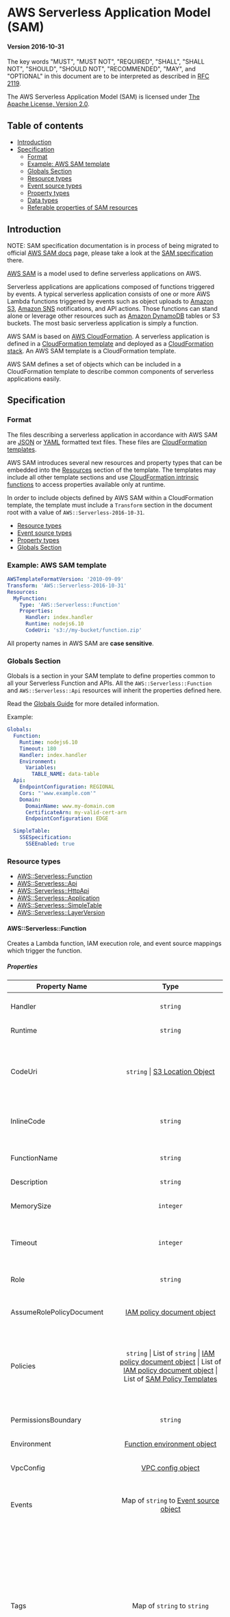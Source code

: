# AWS Serverless Application Model (SAM)

#### Version 2016-10-31

The key words "MUST", "MUST NOT", "REQUIRED", "SHALL", "SHALL NOT", "SHOULD", "SHOULD NOT", "RECOMMENDED", "MAY", and "OPTIONAL" in this document are to be interpreted as described in [RFC 2119](http://www.ietf.org/rfc/rfc2119.txt).

The AWS Serverless Application Model (SAM) is licensed under [The Apache License, Version 2.0](http://www.apache.org/licenses/LICENSE-2.0.html).

## Table of contents
* [Introduction](#introduction)
* [Specification](#specification)
    * [Format](#format)
    * [Example: AWS SAM template](#example-aws-sam-template)
    * [Globals Section](#globals-section)
    * [Resource types](#resource-types)
    * [Event source types](#event-source-types)
    * [Property types](#property-types)
    * [Data types](#data-types)
    * [Referable properties of SAM resources](#referable-properties-of-sam-resources)


## Introduction
NOTE: SAM specification documentation is in process of being migrated to official [AWS SAM docs](https://docs.aws.amazon.com/serverless-application-model/latest/developerguide/what-is-sam.html) page, please take a look at the [SAM specification](https://docs.aws.amazon.com/serverless-application-model/latest/developerguide/sam-specification.html) there.

[AWS SAM](https://docs.aws.amazon.com/serverless-application-model/latest/developerguide/sam-specification.html) is a model used to define serverless applications on AWS.

Serverless applications are applications composed of functions triggered by events. A typical serverless application consists of one or more AWS Lambda functions triggered by events such as object uploads to [Amazon S3](https://aws.amazon.com/s3), [Amazon SNS](https://aws.amazon.com/sns) notifications, and API actions. Those functions can stand alone or leverage other resources such as [Amazon DynamoDB](https://aws.amazon.com/dynamodb) tables or S3 buckets. The most basic serverless application is simply a function.

AWS SAM is based on [AWS CloudFormation](https://aws.amazon.com/cloudformation/). A serverless application is defined in a [CloudFormation template](http://docs.aws.amazon.com/AWSCloudFormation/latest/UserGuide/gettingstarted.templatebasics.html) and deployed as a [CloudFormation stack](http://docs.aws.amazon.com/AWSCloudFormation/latest/UserGuide/updating.stacks.walkthrough.html). An AWS SAM template is a CloudFormation template.

AWS SAM defines a set of objects which can be included in a CloudFormation template to describe common components of serverless applications easily.


## Specification

### Format

The files describing a serverless application in accordance with AWS SAM are [JSON](http://www.json.org/) or [YAML](http://yaml.org/spec/1.1/) formatted text files. These files are [CloudFormation templates](http://docs.aws.amazon.com/AWSCloudFormation/latest/UserGuide/template-guide.html).

AWS SAM introduces several new resources and property types that can be embedded into the [Resources](http://docs.aws.amazon.com/AWSCloudFormation/latest/UserGuide/resources-section-structure.html) section of the template. The templates may include all other template sections and use [CloudFormation intrinsic functions](http://docs.aws.amazon.com/AWSCloudFormation/latest/UserGuide/intrinsic-function-reference.html) to access properties available only at runtime.

In order to include objects defined by AWS SAM within a CloudFormation template, the template must include a `Transform` section in the document root with a value of `AWS::Serverless-2016-10-31`.

- [Resource types](#resource-types)
- [Event source types](#event-source-types)
- [Property types](#property-types)
- [Globals Section](#globals-section)


### Example: AWS SAM template

```yaml
AWSTemplateFormatVersion: '2010-09-09'
Transform: 'AWS::Serverless-2016-10-31'
Resources:
  MyFunction:
    Type: 'AWS::Serverless::Function'
    Properties:
      Handler: index.handler
      Runtime: nodejs6.10
      CodeUri: 's3://my-bucket/function.zip'
```

All property names in AWS SAM are **case sensitive**.

### Globals Section
Globals is a section in your SAM template to define properties common to all your Serverless Function and APIs. All the `AWS::Serverless::Function` and
`AWS::Serverless::Api` resources will inherit the properties defined here.

Read the [Globals Guide](../docs/globals.rst) for more detailed information.

Example:

```yaml
Globals:
  Function:
    Runtime: nodejs6.10
    Timeout: 180
    Handler: index.handler
    Environment:
      Variables:
        TABLE_NAME: data-table
  Api:
    EndpointConfiguration: REGIONAL
    Cors: "'www.example.com'"
    Domain:
      DomainName: www.my-domain.com
      CertificateArn: my-valid-cert-arn
      EndpointConfiguration: EDGE

  SimpleTable:
    SSESpecification:
      SSEEnabled: true
```


### Resource types
- [AWS::Serverless::Function](#awsserverlessfunction)
- [AWS::Serverless::Api](#awsserverlessapi)
- [AWS::Serverless::HttpApi](#awsserverlesshttpapi)
- [AWS::Serverless::Application](#awsserverlessapplication)
- [AWS::Serverless::SimpleTable](#awsserverlesssimpletable)
- [AWS::Serverless::LayerVersion](#awsserverlesslayerversion)

#### AWS::Serverless::Function

Creates a Lambda function, IAM execution role, and event source mappings which trigger the function.

##### Properties

| Property Name                |                                                                                                                                                                                            Type                                                                                                                                                                                            | Description                                                                                                                                                                                                                                                                                                                                                                                                                                                         |
|------------------------------|:------------------------------------------------------------------------------------------------------------------------------------------------------------------------------------------------------------------------------------------------------------------------------------------------------------------------------------------------------------------------------------------:|---------------------------------------------------------------------------------------------------------------------------------------------------------------------------------------------------------------------------------------------------------------------------------------------------------------------------------------------------------------------------------------------------------------------------------------------------------------------|
| Handler                      |                                                                                                                                                                                          `string`                                                                                                                                                                                          | **Required.** Function within your code that is called to begin execution.                                                                                                                                                                                                                                                                                                                                                                                          |
| Runtime                      |                                                                                                                                                                                          `string`                                                                                                                                                                                          | **Required.** The runtime environment.                                                                                                                                                                                                                                                                                                                                                                                                                              |
| CodeUri                      |                                                                                                                                                           `string` <span>&#124;</span> [S3 Location Object](#s3-location-object)                                                                                                                                                           | **Either CodeUri or InlineCode must be specified.** S3 Uri or location to the function code. The S3 object this Uri references MUST be a [Lambda deployment package](http://docs.aws.amazon.com/lambda/latest/dg/deployment-package-v2.html).                                                                                                                                                                                                                       |
| InlineCode                   |                                                                                                                                                                                          `string`                                                                                                                                                                                          | **Either CodeUri or InlineCode must be specified.** The inline code for the lambda.                                                                                                                                                                                                                                                                                                                                                                                 |
| FunctionName                 |                                                                                                                                                                                          `string`                                                                                                                                                                                          | A name for the function. If you don't specify a name, a unique name will be generated for you. [More Info](http://docs.aws.amazon.com/AWSCloudFormation/latest/UserGuide/aws-resource-lambda-function.html#cfn-lambda-function-functionname)                                                                                                                                                                                                                        |
| Description                  |                                                                                                                                                                                          `string`                                                                                                                                                                                          | Description of the function.                                                                                                                                                                                                                                                                                                                                                                                                                                        |
| MemorySize                   |                                                                                                                                                                                         `integer`                                                                                                                                                                                          | Size of the memory allocated per invocation of the function in MB. Defaults to 128.                                                                                                                                                                                                                                                                                                                                                                                 |
| Timeout                      |                                                                                                                                                                                         `integer`                                                                                                                                                                                          | Maximum time that the function can run before it is killed in seconds. Defaults to 3.                                                                                                                                                                                                                                                                                                                                                                               |
| Role                         |                                                                                                                                                                                          `string`                                                                                                                                                                                          | ARN of an IAM role to use as this function's execution role. If omitted, a default role is created for this function.                                                                                                                                                                                                                                                                                                                                               |
| AssumeRolePolicyDocument     |                                                                                                                                           [IAM policy document object](http://docs.aws.amazon.com/IAM/latest/UserGuide/reference_policies.html)                                                                                                                                            | AssumeRolePolicyDocument of the default created role for this function.                                                                                                                                                                                                                                                                                                                                                                                             |
| Policies                     | `string` <span>&#124;</span> List of `string` <span>&#124;</span> [IAM policy document object](http://docs.aws.amazon.com/IAM/latest/UserGuide/reference_policies.html) <span>&#124;</span> List of [IAM policy document object](http://docs.aws.amazon.com/IAM/latest/UserGuide/reference_policies.html) <span>&#124;</span> List of [SAM Policy Templates](../docs/policy_templates.rst) | Names of AWS managed IAM policies or IAM policy documents or SAM Policy Templates that this function needs, which should be appended to the default role for this function. If the Role property is set, this property has no meaning.                                                                                                                                                                                                                              |
| PermissionsBoundary          |                                                                                                                                                                                          `string`                                                                                                                                                                                          | ARN of a permissions boundary to use for this function's execution role.                                                                                                                                                                                                                                                                                                                                                                                            |
| Environment                  |                                                                                                                                                                     [Function environment object](#environment-object)                                                                                                                                                                     | Configuration for the runtime environment.                                                                                                                                                                                                                                                                                                                                                                                                                          |
| VpcConfig                    |                                                                                                                              [VPC config object](http://docs.aws.amazon.com/AWSCloudFormation/latest/UserGuide/aws-properties-lambda-function-vpcconfig.html)                                                                                                                              | Configuration to enable this function to access private resources within your VPC.                                                                                                                                                                                                                                                                                                                                                                                  |
| Events                       |                                                                                                                                                               Map of `string` to [Event source object](#event-source-object)                                                                                                                                                               | A map (string to [Event source object](#event-source-object)) that defines the events that trigger this function. Keys are limited to alphanumeric characters.                                                                                                                                                                                                                                                                                                      |
| Tags                         |                                                                                                                                                                                Map of `string` to `string`                                                                                                                                                                                 | A map (string to string) that specifies the tags to be added to this function. Keys and values are limited to alphanumeric characters. Keys can be 1 to 127 Unicode characters in length and cannot be prefixed with `aws:`. Values can be 1 to 255 Unicode characters in length. When the stack is created, SAM will automatically add a `lambda:createdBy:SAM` tag to this Lambda function. Tags will also be applied to default roles generated by the function. |
| Tracing                      |                                                                                                                                                                                          `string`                                                                                                                                                                                          | String that specifies the function's [X-Ray tracing mode](http://docs.aws.amazon.com/lambda/latest/dg/lambda-x-ray.html). Accepted values are `Active` and `PassThrough`                                                                                                                                                                                                                                                                                            |
| KmsKeyArn                    |                                                                                                                                                                                          `string`                                                                                                                                                                                          | The Amazon Resource Name (ARN) of an AWS Key Management Service (AWS KMS) key that Lambda uses to encrypt and decrypt your function's environment variables.                                                                                                                                                                                                                                                                                                        |
| DeadLetterQueue              |                                                                                                                                                        `map` <span>&#124;</span> [DeadLetterQueue Object](#deadletterqueue-object)                                                                                                                                                         | Configures SNS topic or SQS queue where Lambda sends events that it can't process.                                                                                                                                                                                                                                                                                                                                                                                  |
| DeploymentPreference         |                                                                                                                                                                [DeploymentPreference Object](#deploymentpreference-object)                                                                                                                                                                 | Settings to enable Safe Lambda Deployments. Read the [usage guide](../docs/safe_lambda_deployments.rst) for detailed information.                                                                                                                                                                                                                                                                                                                                   |
| Layers                       |                                                                                                                                                                                      list of `string`                                                                                                                                                                                      | List of LayerVersion ARNs that should be used by this function. The order specified here is the order that they will be imported when running the Lambda function.                                                                                                                                                                                                                                                                                                  |
| AutoPublishAlias             |                                                                                                                                                                                          `string`                                                                                                                                                                                          | Name of the Alias. Read [AutoPublishAlias Guide](../docs/safe_lambda_deployments.rst#instant-traffic-shifting-using-lambda-aliases) for how it works                                                                                                                                                                                                                                                                                                                |
| VersionDescription           |                                                                                                                                                                                          `string`                                                                                                                                                                                          | A string that specifies the Description field which will be added on the new lambda version                                                                                                                                                                                                                                                                                                                                                                         |
| ReservedConcurrentExecutions |                                                                                                                                                                                         `integer`                                                                                                                                                                                          | The maximum of concurrent executions you want to reserve for the function. For more information see [AWS Documentation on managing concurrency](https://docs.aws.amazon.com/lambda/latest/dg/concurrent-executions.html)                                                                                                                                                                                                                                            |
| ProvisionedConcurrencyConfig |                                                                                                                                                       [ProvisionedConcurrencyConfig Object](#provisioned-concurrency-config-object)                                                                                                                                                        | Configure provisioned capacity for a number of concurrent executions on Lambda Alias property.                                                                                                                                                                                                                                                                                                                                                                      |
| EventInvokeConfig            |                                                                                                                                                                  [EventInvokeConfig object](#event-invoke-config-object)                                                                                                                                                                   | Configure options for [asynchronous invocation](https://docs.aws.amazon.com/lambda/latest/dg/invocation-async.html) on the function.                                                                                                                                                                                                                                                                                                                                |
| Architectures                |                                                                                                                                                                                      List of `string`                                                                                                                                                                                      | The CPU architecture to run on (x86_64 or arm64), accepts only one value. Defaults to x86_64.                                                                                                                                                                                                                                                                                                                                                                       |

##### Return values

###### Ref

When the logical ID of this resource is provided to the [Ref](http://docs.aws.amazon.com/AWSCloudFormation/latest/UserGuide/intrinsic-function-reference-ref.html) intrinsic function, it returns the resource name of the underlying Lambda function.

###### Fn::GetAtt

When the logical ID of this resource is provided to the [Fn::GetAtt](http://docs.aws.amazon.com/AWSCloudFormation/latest/UserGuide/intrinsic-function-reference-getatt.html) intrinsic function, it returns a value for a specified attribute of this type. This section lists the available attributes.

| Attribute Name | Description                     |
|----------------|---------------------------------|
| Arn            | The ARN of the Lambda function. |

###### Referencing Lambda Version & Alias resources

When you use `AutoPublishAlias` property, SAM will generate a Lambda Version and Alias resource for you. If you want to refer to these properties in an intrinsic function such as Ref or Fn::GetAtt, you can append `.Version` or `.Alias` suffix to the function's Logical ID. SAM will convert it to the correct Logical ID of the auto-generated Version or Alias resource respectively.

Example:

Assume the following Serverless Function

```yaml
Resources:
  MyLambdaFunction:
    Type: AWS::Serverless::Function
    Properties:
      ...
      AutoPublishAlias: live
      ...
```

Version can be referenced as:
```yaml
"Ref": "MyLambdaFunction.Version"
```

Alias can be referenced as:
```yaml
"Ref": "MyLambdaFunction.Alias"
```

This can be used with other intrinsic functions such as "Fn::GetAtt" or "Fn::Sub" or "Fn::Join" as well.

###### Example: AWS::Serverless::Function

```yaml
Handler: index.js
Runtime: nodejs6.10
CodeUri: 's3://my-code-bucket/my-function.zip'
Description: Creates thumbnails of uploaded images
MemorySize: 1024
Timeout: 15
Policies:
 - AWSLambdaExecute # Managed Policy
 - Version: '2012-10-17' # Policy Document
   Statement:
     - Effect: Allow
       Action:
         - s3:GetObject
         - s3:GetObjectACL
       Resource: 'arn:aws:s3:::my-bucket/*'
Environment:
  Variables:
    TABLE_NAME: my-table
Events:
  PhotoUpload:
    Type: S3
    Properties:
      Bucket: my-photo-bucket # bucket must be created in the same template
Tags:
  AppNameTag: ThumbnailApp
  DepartmentNameTag: ThumbnailDepartment
Layers:
  - !Sub arn:${AWS::Partition}:lambda:${AWS::Region}:123456789012:layer:MyLayer:1
```

#### AWS::Serverless::Api

Creates a collection of Amazon API Gateway resources and methods that can be invoked through HTTPS endpoints.

An `AWS::Serverless::Api` resource need not be explicitly added to a AWS Serverless Application Model template. A resource of this type is implicitly created from the union of [Api](#api) events defined on `AWS::Serverless::Function` resources defined in the template that do not refer to an `AWS::Serverless::Api` resource. An `AWS::Serverless::Api` resource should be used to define and document the API using [OpenAPI](https://github.com/OAI/OpenAPI-Specification), which provides more ability to configure the underlying Amazon API Gateway resources.

##### Properties

| Property Name          |                                                                                  Type                                                                                  | Description                                                                                                                                                                                                                                                                                                                                                                                                                                                                                                                                                                                            |
|------------------------|:----------------------------------------------------------------------------------------------------------------------------------------------------------------------:|--------------------------------------------------------------------------------------------------------------------------------------------------------------------------------------------------------------------------------------------------------------------------------------------------------------------------------------------------------------------------------------------------------------------------------------------------------------------------------------------------------------------------------------------------------------------------------------------------------|
| Name                   |                                                                                `string`                                                                                | A name for the API Gateway RestApi resource.                                                                                                                                                                                                                                                                                                                                                                                                                                                                                                                                                           |
| StageName              |                                                                                `string`                                                                                | **Required** The name of the stage, which API Gateway uses as the first path segment in the invoke Uniform Resource Identifier (URI).                                                                                                                                                                                                                                                                                                                                                                                                                                                                  |
| DefinitionUri          |                                                 `string` <span>&#124;</span> [S3 Location Object](#s3-location-object)                                                 | S3 URI or location to the OpenAPI document describing the API. If neither `DefinitionUri` nor `DefinitionBody` are specified, SAM will generate a `DefinitionBody` for you based on your template configuration. **Note** Intrinsic functions are not supported in external OpenAPI files, instead use DefinitionBody to define OpenAPI definition.                                                                                                                                                                                                                                                    |
| DefinitionBody         |                                                                         `JSON or YAML Object`                                                                          | OpenAPI specification that describes your API. If neither `DefinitionUri` nor `DefinitionBody` are specified, SAM will generate a `DefinitionBody` for you based on your template configuration.                                                                                                                                                                                                                                                                                                                                                                                                       |
| CacheClusterEnabled    |                                                                               `boolean`                                                                                | Indicates whether cache clustering is enabled for the stage.                                                                                                                                                                                                                                                                                                                                                                                                                                                                                                                                           |
| CacheClusterSize       |                                                                                `string`                                                                                | The stage's cache cluster size.                                                                                                                                                                                                                                                                                                                                                                                                                                                                                                                                                                        |
| Variables              |                                                                      Map of `string` to `string`                                                                       | A map (string to string map) that defines the stage variables, where the variable name is the key and the variable value is the value. Variable names are limited to alphanumeric characters. Values must match the following regular expression: `[A-Za-z0-9._~:/?#&amp;=,-]+`.                                                                                                                                                                                                                                                                                                                       |
| MethodSettings         |  List of [CloudFormation MethodSettings property](https://docs.aws.amazon.com/AWSCloudFormation/latest/UserGuide/aws-properties-apitgateway-stage-methodsetting.html)  | Configures all settings for API stage including Logging, Metrics, CacheTTL, Throttling. This value is passed through to CloudFormation. So any values supported by CloudFormation ``MethodSettings`` property can be used here.                                                                                                                                                                                                                                                                                                                                                                        |
| Tags                   |                                                                      Map of `string` to `string`                                                                       | A map (string to string) that specifies the tags to be added to this API Stage. Keys and values are limited to alphanumeric characters.                                                                                                                                                                                                                                                                                                                                                                                                                                                                |
| EndpointConfiguration  |                                           `string` or [API EndpointConfiguration Object](#api-endpointconfiguration-object)                                            | Specify the type of endpoint for API endpoint. Specify the type as `REGIONAL` or `EDGE`. To use a `PRIVATE` endpoint, specify a dictionary with additional [API EndpointConfiguration Object](#api-endpointconfiguration-object). (See examples in [template.yaml](../examples/2016-10-31/api_endpointconfiguration/template.yaml))                                                                                                                                                                                                                                                                    |
| BinaryMediaTypes       |                                                                            List of `string`                                                                            | List of MIME types that your API could return. Use this to enable binary support for APIs. Use `~1` instead of `/` in the mime types (See examples in [template.yaml](../examples/2016-10-31/implicit_api_settings/template.yaml)).                                                                                                                                                                                                                                                                                                                                                                    |
| MinimumCompressionSize |                                                                                 `int`                                                                                  | Allow compression of response bodies based on client's Accept-Encoding header. Compression is triggered when response body size is greater than or equal to your configured threshold. The maximum body size threshold is 10 MB (10,485,760 Bytes). The following compression types are supported: gzip, deflate, and identity.                                                                                                                                                                                                                                                                        |
| Cors                   |                                                         `string` or [Cors Configuration](#cors-configuration)                                                          | Enable CORS for all your APIs. Specify the domain to allow as a string or specify a dictionary with additional [Cors Configuration](#cors-configuration). NOTE: Cors requires SAM to modify your OpenAPI definition. Hence it works only inline OpenAPI defined with `DefinitionBody`.                                                                                                                                                                                                                                                                                                                 |
| Auth                   |                                                                  [API Auth Object](#api-auth-object)                                                                   | Auth configuration for this API. Define Lambda and Cognito `Authorizers` and specify a `DefaultAuthorizer` for this API. Can specify default ApiKey restriction using `ApiKeyRequired`. Also define `ResourcePolicy` and specify `CustomStatements` which is a list of policy statements that will be added to the resource policies on the API. To whitelist specific AWS accounts, add `AwsAccountWhitelist: [<list of account ids>]` under ResourcePolicy. Similarly, `AwsAccountBlacklist`, `IpRangeWhitelist`, `IpRangeBlacklist`, `SourceVpcWhitelist`, `SourceVpcBlacklist` are also supported. |
| GatewayResponses       | Map of [Gateway Response Type](https://docs.aws.amazon.com/apigateway/api-reference/resource/gateway-response/) to [Gateway Response Object](#gateway-response-object) | Configures Gateway Reponses for an API. Gateway Responses are responses returned by API Gateway, either directly or through the use of Lambda Authorizers. Keys for this object are passed through to Api Gateway, so any value supported by `GatewayResponse.responseType` is supported here.                                                                                                                                                                                                                                                                                                         |
| AccessLogSetting       |    [CloudFormation AccessLogSetting property](https://docs.aws.amazon.com/AWSCloudFormation/latest/UserGuide/aws-properties-apigateway-stage-accesslogsetting.html)    | Configures Access Log Setting for a stage. This value is passed through to CloudFormation, so any value supported by `AccessLogSetting` is supported here.                                                                                                                                                                                                                                                                                                                                                                                                                                             |
| CanarySetting          |       [CloudFormation CanarySetting property](https://docs.aws.amazon.com/AWSCloudFormation/latest/UserGuide/aws-properties-apigateway-stage-canarysetting.html)       | Configure a Canary Setting to a Stage of a regular deployment. This value is passed through to Cloudformation, so any value supported by `CanarySetting` is supported here.                                                                                                                                                                                                                                                                                                                                                                                                                            |
| TracingEnabled         |                                                                               `boolean`                                                                                | Indicates whether active tracing with X-Ray is enabled for the stage.                                                                                                                                                                                                                                                                                                                                                                                                                                                                                                                                  |
| Models                 |                                                                     `List of JSON or YAML objects`                                                                     | JSON schemas that describes the models to be used by API methods.                                                                                                                                                                                                                                                                                                                                                                                                                                                                                                                                      |
| Domain                 |                                                      [Domain Configuration Object](#domain-configuration-object)                                                       | Configuration settings for custom domains on API. Must contain `DomainName` and `CertificateArn`                                                                                                                                                                                                                                                                                                                                                                                                                                                                                                       |
| OpenApiVersion         |                                                                                `string`                                                                                | Version of OpenApi to use. This can either be `'2.0'` for the swagger spec or one of the OpenApi 3.0 versions, like `'3.0.1'`. Setting this property to any valid value will also remove the stage `Stage` that SAM creates.                                                                                                                                                                                                                                                                                                                                                                           |
| Description            |                                                                                `string`                                                                                | A description of the REST API resource.                                                                                                                                                                                                                                                                                                                                                                                                                                                                                                                                                                |

##### Return values

###### Ref

When the logical ID of this resource is provided to the [Ref intrinsic function](http://docs.aws.amazon.com/AWSCloudFormation/latest/UserGuide/intrinsic-function-reference-ref.html), it returns the resource name of the underlying API Gateway RestApi.

##### Example: AWS::Serverless::Api

```yaml
StageName: prod
DefinitionUri: openapi.yml
```

###### Referencing generated resources - Stage & Deployment

SAM will generate an API Gateway Stage and API Gateway Deployment for every `AWS::Serverless::Api` resource. If you want to refer to these properties with the intrinsic function !Ref, you can append `.Stage` and `.Deployment` suffix to the API's Logical ID. SAM will convert it to the correct Logical ID of the auto-generated Stage or Deployment resource respectively.

#### AWS::Serverless::HttpApi

Creates a collection of Amazon API Gateway resources and methods that can be invoked through HTTPS endpoints.

An `AWS::Serverless::HttpApi` resource need not be explicitly added to a AWS Serverless Application Model template. A resource of this type is implicitly created from the union of [HttpApi](#httpapi) events defined on `AWS::Serverless::Function` resources defined in the template that do not refer to an `AWS::Serverless::HttpApi` resource. An `AWS::Serverless::HttpApi` resource should be used to define and document the API using OpenApi 3.0, which provides more ability to configure the underlying Amazon API Gateway resources.

For complete documentation about this new feature and examples, see the [HTTP API SAM Documentation](https://docs.aws.amazon.com/serverless-application-model/latest/developerguide/sam-resource-httpapi.html)

##### Properties

| Property Name        |                                                                     Type                                                                     | Description                                                                                                                                                                                                                                                                                                                                                                                                                                          |
|----------------------|:--------------------------------------------------------------------------------------------------------------------------------------------:|------------------------------------------------------------------------------------------------------------------------------------------------------------------------------------------------------------------------------------------------------------------------------------------------------------------------------------------------------------------------------------------------------------------------------------------------------|
| StageName            |                                                                   `string`                                                                   | The name of the API stage. If a name is not given, SAM will use the `$default` stage from Api Gateway.                                                                                                                                                                                                                                                                                                                                               |
| DefinitionUri        |                                    `string` <span>&#124;</span> [S3 Location Object](#s3-location-object)                                    | S3 URI or location to the Swagger document describing the API. If neither `DefinitionUri` nor `DefinitionBody` are specified, SAM will generate a `DefinitionBody` for you based on your template configuration. **Note** Intrinsic functions are not supported in external OpenApi files, instead use DefinitionBody to define OpenApi definition.                                                                                                  |
| DefinitionBody       |                                                            `JSON or YAML Object`                                                             | OpenApi specification that describes your API. If neither `DefinitionUri` nor `DefinitionBody` are specified, SAM will generate a `DefinitionBody` for you based on your template configuration.                                                                                                                                                                                                                                                     |
| Auth                 | [HTTP API Auth Object](https://docs.aws.amazon.com/serverless-application-model/latest/developerguide/sam-property-httpapi-httpapiauth.html) | Configure authorization to control access to your API Gateway API.                                                                                                                                                                                                                                                                                                                                                                                   |
| Tags                 |                                                         Map of `string` to `string`                                                          | A map (string to string) that specifies the [tags](https://docs.aws.amazon.com/AWSCloudFormation/latest/UserGuide/aws-properties-resource-tags.html) to be added to this HTTP API. When the stack is created, SAM will automatically add the following tag: `httpapi:createdBy: SAM`.                                                                                                                                                                |
| AccessLogSettings    | [AccessLogSettings](https://docs.aws.amazon.com/AWSCloudFormation/latest/UserGuide/aws-properties-apigatewayv2-stage-accesslogsettings.html) | Settings for logging access in a stage.                                                                                                                                                                                                                                                                                                                                                                                                              |
| CorsConfiguration    |                                     `boolean` or [CorsConfiguration Object](#cors-configuration-object)                                      | Enable CORS for all your Http APIs. Specify `true` for adding Cors with domain '*' to your Http APIs or specify a dictionary with additional [CorsConfiguration-Object](#cors-configuration-object). SAM adds `x-amazon-apigateway-cors` header in open api definition for your Http API when this property is defined. NOTE: Cors requires SAM to modify your OpenAPI definition. Hence it works only inline OpenAPI defined with `DefinitionBody`. |
| DefaultRouteSettings |     [RouteSettings](https://docs.aws.amazon.com/AWSCloudFormation/latest/UserGuide/aws-properties-apigatewayv2-stage-routesettings.html)     | The default route settings for this HTTP API.                                                                                                                                                                                                                                                                                                                                                                                                        |
| RouteSettings        |     [RouteSettings](https://docs.aws.amazon.com/AWSCloudFormation/latest/UserGuide/aws-properties-apigatewayv2-stage-routesettings.html)     | Per-route route settings for this HTTP API.                                                                                                                                                                                                                                                                                                                                                                                                          |
| Domain               |                                         [Domain Configuration Object](#domain-configuration-object)                                          | Configuration settings for custom domains on API. Must contain `DomainName` and `CertificateArn`                                                                                                                                                                                                                                                                                                                                                     |
| StageVariables       |                                                         Map of `string` to `string`                                                          | A map that defines the stage variables for a Stage. Variable names can have alphanumeric and underscore characters, and the values must match [A-Za-z0-9-._~:/?#&=,]+.                                                                                                                                                                                                                                                                               |
| FailOnWarnings       |                                                                  `boolean`                                                                   | Specifies whether to rollback the API creation (true) or not (false) when a warning is encountered. The default value is false.                                                                                                                                                                                                                                                                                                                      |
| Description          |                                                                   `string`                                                                   | A description of the HTTP API resource.                                                                                                                                                                                                                                                                                                                                                                                                              |

##### Return values

###### Ref

When the logical ID of this resource is provided to the [Ref intrinsic function](http://docs.aws.amazon.com/AWSCloudFormation/latest/UserGuide/intrinsic-function-reference-ref.html), it returns the resource name of the underlying API Gateway Api.

#### AWS::Serverless::Application

Embeds a serverless application from the [AWS Serverless Application Repository](https://serverlessrepo.aws.amazon.com/) or from an Amazon S3 bucket as a nested application. Nested applications are deployed as nested stacks, which can contain multiple other resources, including other `AWS::Serverless::Application` resources.

##### Properties

| Property Name    |                                  Type                                   | Description                                                                                                                                                                                                                                                                                                                                                                                                                                                                                                                                               |
|------------------|:-----------------------------------------------------------------------:|-----------------------------------------------------------------------------------------------------------------------------------------------------------------------------------------------------------------------------------------------------------------------------------------------------------------------------------------------------------------------------------------------------------------------------------------------------------------------------------------------------------------------------------------------------------|
| Location         | `string` or [Application Location Object](#application-location-object) | **Required** Template URL or location of nested application. If a template URL is given, it must follow the format specified in the [CloudFormation TemplateUrl documentation](https://docs.aws.amazon.com/AWSCloudFormation/latest/UserGuide/aws-properties-stack.html#cfn-cloudformation-stack-templateurl) and contain a valid CloudFormation or SAM template.                                                                                                                                                                                         |
| Parameters       |                       Map of `string` to `string`                       | Application parameter values.                                                                                                                                                                                                                                                                                                                                                                                                                                                                                                                             |
| NotificationARNs |                            List of `string`                             | A list of existing Amazon SNS topics where notifications about stack events are sent.                                                                                                                                                                                                                                                                                                                                                                                                                                                                     |
| Tags             |                       Map of `string` to `string`                       | A map (string to string) that specifies the [tags](https://docs.aws.amazon.com/AWSCloudFormation/latest/UserGuide/aws-properties-resource-tags.html) to be added to this application. When the stack is created, SAM will automatically add the following tags: lambda:createdBy:SAM, serverlessrepo:applicationId:\<applicationId>, serverlessrepo:semanticVersion:\<semanticVersion>.                                                                                                                                                                   |
| TimeoutInMinutes |                                `integer`                                | The length of time, in minutes, that AWS CloudFormation waits for the nested stack to reach the CREATE_COMPLETE state. The default is no timeout. When AWS CloudFormation detects that the nested stack has reached the CREATE_COMPLETE state, it marks the nested stack resource as CREATE_COMPLETE in the parent stack and resumes creating the parent stack. If the timeout period expires before the nested stack reaches CREATE_COMPLETE, AWS CloudFormation marks the nested stack as failed and rolls back both the nested stack and parent stack. |

Other provided top-level resource attributes, e.g., Condition, DependsOn, etc, are automatically passed through to the underlying AWS::CloudFormation::Stack resource.


##### Return values

###### Ref

When the logical ID of this resource is provided to the [Ref intrinsic function](http://docs.aws.amazon.com/AWSCloudFormation/latest/UserGuide/intrinsic-function-reference-ref.html), it returns the resource name of the underlying CloudFormation nested stack.

###### Fn::GetAtt

When the logical ID of this resource is provided to the [Fn::GetAtt intrinsic function](https://docs.aws.amazon.com/AWSCloudFormation/latest/UserGuide/intrinsic-function-reference-getatt.html), it returns a value for a specified attribute of this type. This section lists the available attributes.

| Attribute Name                  | Description                                                      |
|---------------------------------|------------------------------------------------------------------|
| Outputs.*ApplicationOutputName* | The value of the stack output with name *ApplicationOutputName*. |

##### Example: AWS::Serverless::Application

```yaml
Resources:
  MyApplication:
    Type: AWS::Serverless::Application
    Properties:
      Location:
        ApplicationId: 'arn:aws:serverlessrepo:us-east-1:012345678901:applications/my-application'
        SemanticVersion: 1.0.0
      Parameters:
        StringParameter: parameter-value
        IntegerParameter: 2
  MyOtherApplication:
    Type: AWS::Serverless::Application
    Properties:
      Location: https://s3.amazonaws.com/demo-bucket/template.yaml
Outputs:
  MyNestedApplicationOutput:
    Value: !GetAtt MyApplication.Outputs.ApplicationOutputName
    Description: Example nested application output
```

#### AWS::Serverless::SimpleTable

The `AWS::Serverless::SimpleTable` resource creates a DynamoDB table with a single attribute primary key. It is useful when data only needs to be accessed via a primary key. To use the more advanced functionality of DynamoDB, use an [AWS::DynamoDB::Table](http://docs.aws.amazon.com/AWSCloudFormation/latest/UserGuide/aws-resource-dynamodb-table.html) resource instead.

##### Properties

| Property Name         |                                                                       Type                                                                        | Description                                                                                                                                                           |
|-----------------------|:-------------------------------------------------------------------------------------------------------------------------------------------------:|-----------------------------------------------------------------------------------------------------------------------------------------------------------------------|
| PrimaryKey            |                                                     [Primary Key Object](#primary-key-object)                                                     | Attribute name and type to be used as the table's primary key. **This cannot be modified without replacing the resource.** Defaults to `String` attribute named `id`. |
| ProvisionedThroughput | [Provisioned Throughput Object](http://docs.aws.amazon.com/AWSCloudFormation/latest/UserGuide/aws-properties-dynamodb-provisionedthroughput.html) | Read and write throughput provisioning information. If ProvisionedThroughput is not specified BillingMode will be specified as PAY_PER_REQUEST                        |
| Tags                  |                                                            Map of `string` to `string`                                                            | A map (string to string) that specifies the tags to be added to this table. Keys and values are limited to alphanumeric characters.                                   |
| TableName             |                                                                     `string`                                                                      | Name for the DynamoDB Table                                                                                                                                           |
| SSESpecification      |  [DynamoDB SSESpecification](https://docs.aws.amazon.com/AWSCloudFormation/latest/UserGuide/aws-properties-dynamodb-table-ssespecification.html)  | Specifies the settings to enable server-side encryption.                                                                                                              |

##### Return values

###### Ref

When the logical ID of this resource is provided to the [Ref](http://docs.aws.amazon.com/AWSCloudFormation/latest/UserGuide/intrinsic-function-reference-ref.html) intrinsic function, it returns the resource name of the underlying DynamoDB table.

##### Example: AWS::Serverless::SimpleTable

```yaml
Properties:
  TableName: my-table
  PrimaryKey:
    Name: id
    Type: String
  ProvisionedThroughput:
    ReadCapacityUnits: 5
    WriteCapacityUnits: 5
  Tags:
    Department: Engineering
    AppType: Serverless
  SSESpecification:
    SSEEnabled: true
```

#### AWS::Serverless::LayerVersion

Creates a Lambda LayerVersion that contains library or runtime code needed by a Lambda Function. When a Serverless LayerVersion is transformed, SAM also transforms the logical id of the resource so that old LayerVersions are not automatically deleted by CloudFormation when the resource is updated.

| Property Name           |                                  Type                                  | Description                                                                                                                                                                                                  |
|-------------------------|:----------------------------------------------------------------------:|--------------------------------------------------------------------------------------------------------------------------------------------------------------------------------------------------------------|
| LayerName               |                                `string`                                | Name of this layer. If you don't specify a name, the logical id of the resource will be used as the name.                                                                                                    |
| Description             |                                `string`                                | Description of this layer.                                                                                                                                                                                   |
| ContentUri              | `string` <span>&#124;</span> [S3 Location Object](#s3-location-object) | **Required.** S3 Uri or location for the layer code.                                                                                                                                                         |
| CompatibleArchitectures |                            List of `string`                            | List or architectures compatibles with this LayerVersion.                                                                                                                                                    |
| CompatibleRuntimes      |                            List of `string`                            | List of runtimes compatible with this LayerVersion.                                                                                                                                                          |
| LicenseInfo             |                                `string`                                | Information about the license for this LayerVersion.                                                                                                                                                         |
| RetentionPolicy         |                                `string`                                | Options are `Retain` and `Delete`. Defaults to `Retain`. When `Retain` is set, SAM adds `DeletionPolicy: Retain` to the transformed resource so CloudFormation does not delete old versions after an update. |

##### Return values

###### Ref

When the logical ID of this resource is provided to the [Ref](http://docs.aws.amazon.com/AWSCloudFormation/latest/UserGuide/intrinsic-function-reference-ref.html) intrinsic function, it returns the resource ARN of the underlying Lambda LayerVersion.

##### Example: AWS::Serverless::LayerVersion

```yaml
Properties:
  LayerName: MyLayer
  Description: Layer description
  ContentUri: 's3://my-bucket/my-layer.zip'
  CompatibleRuntimes:
    - nodejs6.10
    - nodejs8.10
  LicenseInfo: 'Available under the MIT-0 license.'
  RetentionPolicy: Retain
```


### Event source types
- [S3](#s3)
- [SNS](#sns)
- [Kinesis](#kinesis)
- [MSK](#msk)
- [DynamoDB](#dynamodb)
- [SQS](#sqs)
- [Api](#api)
- [HttpApi](#httpapi)
- [Schedule](#schedule)
- [CloudWatchEvent](#cloudwatchevent)
- [EventBridgeRule](#eventbridgerule)
- [CloudWatchLogs](#cloudwatchlogs)
- [IoTRule](#iotrule)
- [AlexaSkill](#alexaskill)
- [Cognito](#cognito)

#### S3

The object describing an event source with type `S3`.

##### Properties

| Property Name |                                                                                 Type                                                                                 | Description                                                                                                                                                                     |
|---------------|:--------------------------------------------------------------------------------------------------------------------------------------------------------------------:|---------------------------------------------------------------------------------------------------------------------------------------------------------------------------------|
| Bucket        |                                                                               `string`                                                                               | **Required.** S3 bucket name.                                                                                                                                                   |
| Events        |                                                            `string` <span>&#124;</span> List of `string`                                                             | **Required.** See [Amazon S3 supported event types](http://docs.aws.amazon.com/AmazonS3/latest/dev/NotificationHowTo.html#supported-notification-event-types) for valid values. |
| Filter        | [Amazon S3 notification filter](http://docs.aws.amazon.com/AWSCloudFormation/latest/UserGuide/aws-properties-s3-bucket-notificationconfiguration-config-filter.html) | Rules to filter events on.                                                                                                                                                      |

NOTE: To specify an S3 bucket as an event source for a Lambda function, both resources have to be declared in the same template. AWS SAM does not support specifying an existing bucket as an event source.

##### Example: S3 event source object

```yaml
Type: S3
Properties:
  Bucket: my-photo-bucket # bucket must be created in the same template
  Events: s3:ObjectCreated:*
  Filter:
    S3Key:
      Rules:
        - Name: prefix|suffix
          Value: my-prefix|my-suffix
```

#### SNS

The object describing an event source with type `SNS`.

##### Properties

| Property Name   |                                             Type                                             | Description                                                                                  |
|-----------------|:--------------------------------------------------------------------------------------------:|----------------------------------------------------------------------------------------------|
| Topic           |                                           `string`                                           | **Required.** Topic ARN.                                                                     |
| Region          |                                           `string`                                           | Region.                                                                                      |
| FilterPolicy    | [Amazon SNS filter policy](https://docs.aws.amazon.com/sns/latest/dg/message-filtering.html) | Policy assigned to the topic subscription in order to receive only a subset of the messages. |
| SqsSubscription |                                          `boolean`                                           | Set to `true` to enable batching SNS topic notifications in an SQS queue.                    |

##### Example: SNS event source object

```yaml
Type: SNS
Properties:
  Topic: arn:aws:sns:us-east-1:123456789012:my_topic
  FilterPolicy:
    store:
      - example_corp
    price_usd:
      - numeric:
          - ">="
          - 100
```

#### Kinesis

The object describing an event source with type `Kinesis`.

##### Properties

| Property Name                  |                          Type                           | Description                                                                                                                                                                                                                |
|--------------------------------|:-------------------------------------------------------:|----------------------------------------------------------------------------------------------------------------------------------------------------------------------------------------------------------------------------|
| Stream                         |                        `string`                         | **Required.** ARN of the Amazon Kinesis stream.                                                                                                                                                                            |
| StartingPosition               |                        `string`                         | **Required.** One of `TRIM_HORIZON` or `LATEST`.                                                                                                                                                                           |
| BatchSize                      |                        `integer`                        | Maximum number of stream records to process per function invocation.                                                                                                                                                       |
| Enabled                        |                        `boolean`                        | Indicates whether Lambda begins polling the event source.                                                                                                                                                                  |
| MaximumBatchingWindowInSeconds |                        `integer`                        | The maximum amount of time to gather records before invoking the function.                                                                                                                                                 |
| MaximumRetryAttempts           |                        `integer`                        | The number of times to retry a record before it is bypassed. If an `OnFailure` destination is set, metadata describing the records will be sent to the destination. If no destination is set, the records will be bypassed |
| BisectBatchOnFunctionError     |                        `boolean`                        | A boolean flag which determines whether a failed batch will be split in two after a failed invoke.                                                                                                                         |
| MaximumRecordAgeInSeconds      |                        `integer`                        | The maximum age of a record that will be invoked by Lambda. If an `OnFailure` destination is set, metadata describing the records will be sent to the destination. If no destination is set, the records will be bypassed  |
| DestinationConfig              | [Destination Config Object](#destination-config-object) | Expired record metadata/retries and exhausted metadata is sent to this destination after they have passed the defined limits.                                                                                              |
| ParallelizationFactor          |                        `integer`                        | Allocates multiple virtual shards, increasing the Lambda invokes by the given factor and speeding up the stream processing.                                                                                                |
| TumblingWindowInSeconds        |                        `integer`                        | Tumbling window (non-overlapping time window) duration to perform aggregations.                                                                                                                                            |
| FunctionResponseTypes          |                         `list`                          | Response types enabled for your function.                                                                                                                                                                                  |

**NOTE:** `SQSSendMessagePolicy` or `SNSPublishMessagePolicy` needs to be added in `Policies` for publishing messages to the `SQS` or `SNS` resource mentioned in `OnFailure` property


##### Example: Kinesis event source object

```yaml
Type: Kinesis
Properties:
  Stream: arn:aws:kinesis:us-east-1:123456789012:stream/my-stream
  StartingPosition: TRIM_HORIZON
  BatchSize: 10
  MaximumBatchingWindowInSeconds: 10
  Enabled: true
  ParallelizationFactor: 8
  MaximumRetryAttempts: 100
  BisectBatchOnFunctionError: true
  MaximumRecordAgeInSeconds: 604800
  DestinationConfig:
    OnFailure:
      Type: SQS
      Destination: !GetAtt MySqsQueue.Arn
  TumblingWindowInSeconds: 0
  FunctionResponseTypes:
    - ReportBatchItemFailures
```


#### MSK

The object describing an event source with type `MSK`.

##### Properties

| Property Name    |   Type   | Description                                                   |
|------------------|:--------:|---------------------------------------------------------------|
| Stream           | `string` | **Required.** ARN of the Amazon MSK stream.                   |
| StartingPosition | `string` | **Required.** One of `TRIM_HORIZON` or `LATEST`.              |
| Topics           |  `list`  | **Required.** List of Topics created in the Amazon MSK Stream |

##### Example: MSK event source object

```yaml
Type: MSK
Properties:
  Stream: arn:aws:kafka:us-west-2:123456789012:cluster/mycluster/6cc0432b-8618-4f44-bccc-e1fbd8fb7c4d-2
  StartingPosition: LATEST
  Topics:
    - "Topic1"
    - "Topic2"
```

#### DynamoDB

The object describing an event source with type `DynamoDB`.

##### Properties

| Property Name                  |                          Type                          | Description                                                                                                                                                                                                                |
|--------------------------------|:------------------------------------------------------:|----------------------------------------------------------------------------------------------------------------------------------------------------------------------------------------------------------------------------|
| Stream                         |                        `string`                        | **Required.** ARN of the DynamoDB stream.                                                                                                                                                                                  |
| StartingPosition               |                        `string`                        | **Required.** One of `TRIM_HORIZON` or `LATEST`.                                                                                                                                                                           |
| BatchSize                      |                       `integer`                        | Maximum number of stream records to process per function invocation.                                                                                                                                                       |
| Enabled                        |                       `boolean`                        | Indicates whether Lambda begins polling the event source.                                                                                                                                                                  |
| MaximumBatchingWindowInSeconds |                       `integer`                        | The maximum amount of time to gather records before invoking the function.                                                                                                                                                 |
| MaximumRetryAttempts           |                       `integer`                        | The number of times to retry a record before it is bypassed. If an `OnFailure` destination is set, metadata describing the records will be sent to the destination. If no destination is set, the records will be bypassed |
| BisectBatchOnFunctionError     |                       `boolean`                        | A boolean flag which determines whether a failed batch will be split in two after a failed invoke.                                                                                                                         |
| MaximumRecordAgeInSeconds      |                       `integer`                        | The maximum age of a record that will be invoked by Lambda. If an `OnFailure` destination is set, metadata describing the records will be sent to the destination. If no destination is set, the records will be bypassed  |
| DestinationConfig              | [DestinationConfig Object](#destination-config-object) | Expired record metadata/retries and exhausted metadata is sent to this destination after they have passed the defined limits.                                                                                              |
| ParallelizationFactor          |                       `integer`                        | Allocates multiple virtual shards, increasing the Lambda invokes by the given factor and speeding up the stream processing.                                                                                                |
| TumblingWindowInSeconds        |                       `integer`                        | Tumbling window (non-overlapping time window) duration to perform aggregations.                                                                                                                                            |
| FunctionResponseTypes          |                         `list`                         | Response types enabled for your function.                                                                                                                                                                                  |

##### Example: DynamoDB event source object

```yaml
Type: DynamoDB
Properties:
  Stream: arn:aws:dynamodb:us-east-1:123456789012:table/TestTable/stream/2016-08-11T21:21:33.291
  StartingPosition: TRIM_HORIZON
  BatchSize: 10
  MaximumBatchingWindowInSeconds: 10
  Enabled: false
  ParallelizationFactor: 8
  MaximumRetryAttempts: 100
  BisectBatchOnFunctionError: true
  MaximumRecordAgeInSeconds: 86400
  DestinationConfig:
    OnFailure:
      Type: SQS
      Destination: !GetAtt MySqsQueue.Arn
  TumblingWindowInSeconds: 0
  FunctionResponseTypes
    - ReportBatchItemFailures
```

#### SQS

The object describing an event source with type `SQS`.

##### Properties

| Property Name |   Type    | Description                                                    |
|---------------|:---------:|----------------------------------------------------------------|
| Queue         | `string`  | **Required.** ARN of the SQS queue.                            |
| BatchSize     | `integer` | Maximum number of messages to process per function invocation. |
| Enabled       | `boolean` | Indicates whether Lambda begins polling the event source.      |

##### Example: SQS event source object

```yaml
Type: SQS
Properties:
  Queue: arn:aws:sqs:us-west-2:012345678901:my-queue
  BatchSize: 10
  Enabled: false
```

#### Destination Config Object

Expired record metatadata/retries exhausted metadata is sent to this destination after they have passed the defined limits.

##### Properties
| Property Name     |                 Type                  | Description                                                              |
|-------------------|:-------------------------------------:|--------------------------------------------------------------------------|
| DestinationConfig | [OnFailure Object](#onfailure-object) | On failure all the messages get redirected to the given destination arn. |

#### OnFailure Object
| Property Name |   Type   | Description                                                                                                                                             |
|---------------|:--------:|---------------------------------------------------------------------------------------------------------------------------------------------------------|
| Destination   | `string` | Destination arn to redirect to either a SQS or a SNS resource                                                                                           |
| Type          | `string` | This field accepts either `SQS` or `SNS` as input. This sets the required policies for sending or publishing messages to SQS or SNS resource on failure |

##### Example
```yaml
  DestinationConfig:
    OnFailure:
      Type: SQS # or SNS. this is optional. If this is not added then `SQSSendMessagePolicy` or `SNSPublishMessagePolicy` needs to be added in `Policies` for publishing messages to the `SQS` or `SNS` resource mentioned in `OnFailure` property
      Destination: arn:aws:sqs:us-west-2:012345678901:my-queue # required
```

#### Api

The object describing an event source with type `Api`.

If an [AWS::Serverless::Api](#aws-serverless-api) resource is defined, the path and method values MUST correspond to an operation in the OpenAPI definition of the API. If no [AWS::Serverless::Api](#aws-serverless-api) is defined, the function input and output are a representation of the HTTP request and HTTP response. For example, using the JavaScript API, the status code and body of the response can be controlled by returning an object with the keys `statusCode` and `body`.

##### Properties

| Property Name     |                                                         Type                                                         | Description                                                                                                                                                                                                                                                                                                                                                                                                                                                                                                                                    |
|-------------------|:--------------------------------------------------------------------------------------------------------------------:|------------------------------------------------------------------------------------------------------------------------------------------------------------------------------------------------------------------------------------------------------------------------------------------------------------------------------------------------------------------------------------------------------------------------------------------------------------------------------------------------------------------------------------------------|
| Path              |                                                       `string`                                                       | **Required.** Uri path for which this function is invoked. MUST start with `/`.                                                                                                                                                                                                                                                                                                                                                                                                                                                                |
| Method            |                                                       `string`                                                       | **Required.** HTTP method for which this function is invoked.                                                                                                                                                                                                                                                                                                                                                                                                                                                                                  |
| RestApiId         |                                                       `string`                                                       | Identifier of a RestApi resource which MUST contain an operation with the given path and method. Typically, this is set to [reference](http://docs.aws.amazon.com/AWSCloudFormation/latest/UserGuide/intrinsic-function-reference-ref.html) an `AWS::Serverless::Api` resource defined in this template. If not defined, a default `AWS::Serverless::Api` resource is created using a generated Swagger document containing a union of all paths and methods defined by `Api` events defined in this template that do not specify a RestApiId. |
| Auth              |                                    [Function Auth Object](#function-auth-object)                                     | Auth configuration for this specific Api+Path+Method. Useful for overriding the API's `DefaultAuthorizer` setting auth config on an individual path when no `DefaultAuthorizer` is specified or overriding the default `ApiKeyRequired` setting.                                                                                                                                                                                                                                                                                               |
| RequestModel      |                           [Function Request Model Object](#function-request-model-object)                            | Request model configuration for this specific Api+Path+Method.                                                                                                                                                                                                                                                                                                                                                                                                                                                                                 |
| RequestParameters | List of `string` <span>&#124;</span> List of [Function Request Parameter Object](#function-request-parameter-object) | Request parameters configuration for this specific Api+Path+Method. All parameter names must start with `method.request` and must be limited to `method.request.header`, `method.request.querystring`, or `method.request.path`. If a parameter is a `string` and NOT a [Function Request Parameter Object](#function-request-parameter-object) then `Required` and `Caching` will default to `False`.                                                                                                                                         |

##### Example: Api event source object

```yaml
Type: Api
Properties:
  Path: /photos
  Method: post
```

#### HttpApi

The object describing an event source with type `HttpApi`.

If an [AWS::Serverless::HttpApi](#aws-serverless-httpapi) resource is defined, the path and method values MUST correspond to an operation in the Swagger definition of the API. If no [AWS::Serverless::HttpApi](#aws-serverless-httpapi) is defined, the function input and output are a representation of the HTTP request and HTTP response. For example, using the JavaScript API, the status code and body of the response can be controlled by returning an object with the keys `statusCode` and `body`.

See the [AWS SAM Documentation](https://docs.aws.amazon.com/serverless-application-model/latest/developerguide/sam-property-function-httpapi.html) for full information about this feature.

##### Properties

| Property Name        |                                                                         Type                                                                          | Description                                                                                                                                                                                                                                                                                                                                                                                                                                                                                                                                           |
|----------------------|:-----------------------------------------------------------------------------------------------------------------------------------------------------:|-------------------------------------------------------------------------------------------------------------------------------------------------------------------------------------------------------------------------------------------------------------------------------------------------------------------------------------------------------------------------------------------------------------------------------------------------------------------------------------------------------------------------------------------------------|
| Path                 |                                                                       `string`                                                                        | Uri path for which this function is invoked. MUST start with `/`.                                                                                                                                                                                                                                                                                                                                                                                                                                                                                     |
| Method               |                                                                       `string`                                                                        | HTTP method for which this function is invoked.                                                                                                                                                                                                                                                                                                                                                                                                                                                                                                       |
| ApiId                |                                                                       `string`                                                                        | Identifier of a HttpApi resource which MUST contain an operation with the given path and method. Typically, this is set to [reference](http://docs.aws.amazon.com/AWSCloudFormation/latest/UserGuide/intrinsic-function-reference-ref.html) an `AWS::Serverless::HttpApi` resource defined in this template. If not defined, a default `AWS::Serverless::HttpApi` resource is created using a generated OpenApi document contains a union of all paths and methods defined by `HttpApi` events defined in this template that do not specify an ApiId. |
| Auth                 | [Function Auth Object](https://docs.aws.amazon.com/serverless-application-model/latest/developerguide/sam-property-function-httpapifunctionauth.html) | Auth configuration for this specific Api+Path+Method. Useful for overriding the API's `DefaultAuthorizer` setting auth config on an individual path when no `DefaultAuthorizer` is specified.                                                                                                                                                                                                                                                                                                                                                         |
| TimeoutInMillis      |                                                                         `int`                                                                         | Custom timeout between 50 and 29,000 milliseconds. The default value is 5,000 milliseconds, or 5 seconds for HTTP APIs.                                                                                                                                                                                                                                                                                                                                                                                                                               |
| PayloadFormatVersion |                                                                       `string`                                                                        | Specify the format version of the payload sent to the Lambda HTTP API integration. If this field is not given, SAM defaults to "2.0".                                                                                                                                                                                                                                                                                                                                                                                                                 |

##### Example: HttpApi event source object

```yaml
Type: HttpApi
Properties:
  Path: /photos
  Method: post
```

#### Schedule

The object describing an event source with type `Schedule`.

##### Properties

| Property Name |   Type    | Description                                                                                                                                                                  |
|---------------|:---------:|------------------------------------------------------------------------------------------------------------------------------------------------------------------------------|
| Schedule      | `string`  | **Required.** Schedule expression, which MUST follow the [schedule expression syntax rules](http://docs.aws.amazon.com/AmazonCloudWatch/latest/events/ScheduledEvents.html). |
| Input         | `string`  | JSON-formatted string to pass to the function as the event body.                                                                                                             |
| Name          | `string`  | A name for the Schedule. If you don't specify a name, a unique name will be generated.                                                                                       |
| Description   | `string`  | Description of Schedule.                                                                                                                                                     |
| Enabled       | `boolean` | Indicated whether the Schedule is enabled.                                                                                                                                   |

##### Example: Schedule event source object

```yaml
Type: Schedule
Properties:
  Schedule: rate(5 minutes)
  Name: my-schedule
  Description: Example schedule
  Enabled: True
```

#### CloudWatchEvent

The object describing an event source with type `CloudWatchEvent`.

The CloudWatch Events service has been re-launched as Amazon EventBridge with full backwards compatibility. Please see the subsequent [EventBridgeRule](#eventbridgerule) section.

##### Properties

| Property Name |                                                          Type                                                           | Description                                                                                                               |
|---------------|:-----------------------------------------------------------------------------------------------------------------------:|---------------------------------------------------------------------------------------------------------------------------|
| Pattern       | [Event Pattern Object](http://docs.aws.amazon.com/AmazonCloudWatch/latest/events/CloudWatchEventsandEventPatterns.html) | **Required.** Pattern describing which CloudWatch events trigger the function. Only matching events trigger the function. |
| EventBusName  |                                                        `string`                                                         | The event bus to associate with this rule. If you omit this, the default event bus is used.                               |
| Input         |                                                        `string`                                                         | JSON-formatted string to pass to the function as the event body. This value overrides the matched event.                  |
| InputPath     |                                                        `string`                                                         | JSONPath describing the part of the event to pass to the function.                                                        |

##### Example: CloudWatchEvent event source object

```yaml
Type: CloudWatchEvent
Properties:
  Pattern:
    detail:
      state:
        - terminated
```

#### EventBridgeRule

The object describing an event source with type `EventBridgeRule`.

##### Properties

| Property Name |                                                         Type                                                         | Description                                                                                                                |
|---------------|:--------------------------------------------------------------------------------------------------------------------:|----------------------------------------------------------------------------------------------------------------------------|
| Pattern       | [Event Pattern Object](https://docs.aws.amazon.com/eventbridge/latest/userguide/eventbridge-and-event-patterns.html) | **Required.** Pattern describing which EventBridge events trigger the function. Only matching events trigger the function. |
| EventBusName  |                                                       `string`                                                       | The event bus to associate with this rule. If you omit this, the default event bus is used.                                |
| Input         |                                                       `string`                                                       | JSON-formatted string to pass to the function as the event body. This value overrides the matched event.                   |
| InputPath     |                                                       `string`                                                       | JSONPath describing the part of the event to pass to the function.                                                         |

##### Example: EventBridge event source object

```yaml
Type: EventBridgeRule
Properties:
  Pattern:
    detail:
      state:
        - terminated
```

#### CloudWatchLogs

The object describing an event source with type `CloudWatchLogs`.

##### Properties

| Property Name |   Type   | Description                                                                                                                                                                              |
|---------------|:--------:|------------------------------------------------------------------------------------------------------------------------------------------------------------------------------------------|
| LogGroupName  | `string` | **Required.** Name of the CloudWatch Log Group from which to process logs.                                                                                                               |
| FilterPattern | `string` | **Required.** A CloudWatch Logs [FilterPattern](https://docs.aws.amazon.com/AmazonCloudWatch/latest/logs/FilterAndPatternSyntax.html) to specify which logs in the Log Group to process. |

##### Example: CloudWatchLogs event source object

```yaml
Type: CloudWatchLogs
Properties:
  LogGroupName: MyLogGroup
  FilterPattern: Error
```

#### IoTRule

The object describing an event source with type `IoTRule`.

##### Properties

| Property Name    |   Type   | Description                                                                                                                                                                                                                        |
|------------------|:--------:|------------------------------------------------------------------------------------------------------------------------------------------------------------------------------------------------------------------------------------|
| Sql              | `string` | **Required.** The SQL statement that queries the topic. For more information, see [Rules for AWS IoT](http://docs.aws.amazon.com/iot/latest/developerguide/iot-rules.html#aws-iot-sql-reference) in the *AWS IoT Developer Guide*. |
| AwsIotSqlVersion | `string` | The version of the SQL rules engine to use when evaluating the rule.                                                                                                                                                               |

##### Example: IoTRule event source object

```yaml
Type: IoTRule
Properties:
  Sql: "SELECT * FROM 'iot/test'"
```

#### AlexaSkill

The object describing an event source with type `AlexaSkill`.

Specifying `AlexaSkill` event creates a resource policy that allows the Amazon Alexa service to call your Lambda function. To configure the Alexa service to work with your Lambda function, go to the Alexa Developer portal.

### Property types
- [Environment object](#environment-object)
- [Event source object](#event-source-object)
- [Primary key object](#primary-key-object)

#### Environment object

The object describing the environment properties of a function.

##### Properties

| Property Name |            Type             | Description                                                                                                                                                                                                                                                                                                                                               |
|---------------|:---------------------------:|-----------------------------------------------------------------------------------------------------------------------------------------------------------------------------------------------------------------------------------------------------------------------------------------------------------------------------------------------------------|
| Variables     | Map of `string` to `string` | A map (string to string map) that defines the environment variables, where the variable name is the key and the variable value is the value. Variable names are limited to alphanumeric characters and the first character must be a letter. Values are limited to alphanumeric characters and the following special characters `_(){}[]$*+-\/"#',;.@!?`. |

##### Example: Environment object

```yaml
Variables:
  TABLE_NAME: my-table
  STAGE: prod
```

#### Cognito

The object describing an event source with type `Cognito`.

##### Properties

| Property Name |                     Type                      | Description                                                                                                                                                                             |
|---------------|:---------------------------------------------:|-----------------------------------------------------------------------------------------------------------------------------------------------------------------------------------------|
| UserPool      |                   `string`                    | **Required.** Reference to UserPool in the same template                                                                                                                                |
| Trigger       | `string` <span>&#124;</span> List of `string` | **Required.** See [Amazon S3 supported event types](https://docs.aws.amazon.com/AWSCloudFormation/latest/UserGuide/aws-properties-cognito-userpool-lambdaconfig.html) for valid values. |

NOTE: To specify a Cognito UserPool as an event source for a Lambda function, both resources have to be declared in the same template. AWS SAM does not support specifying an existing UserPool as an event source.

##### Example: Cognito event source object

```yaml
Type: Cognito
Properties:
  UserPool: Ref: MyUserPool
  Trigger: PreSignUp
```

#### Event source object

The object describing the source of events which trigger the function.

##### Properties

| Property Name |   Type   | Description                                                                                                                                                                                                                                                                                                                                                                                                               |
|---------------|:--------:|---------------------------------------------------------------------------------------------------------------------------------------------------------------------------------------------------------------------------------------------------------------------------------------------------------------------------------------------------------------------------------------------------------------------------|
| Type          | `string` | **Required.** Event type. Event source types include '[S3](#s3), '[SNS](#sns)', '[Kinesis](#kinesis)', '[MSK](#msk)', [DynamoDB](#dynamodb)', '[SQS](#sqs)', '[Api](#api)', '[Schedule](#schedule)', '[CloudWatchEvent](#cloudwatchevent)', '[CloudWatchLogs](#cloudwatchlogs)', '[IoTRule](#iotrule)', '[AlexaSkill](#alexaskill)'. For more information about the types, see [Event source types](#event-source-types). |
| Properties    |    *     | **Required.** Object describing properties of this event mapping. Must conform to the defined `Type`. For more information about all types, see [Event source types](#event-source-types).                                                                                                                                                                                                                                |

##### Example: Event source object

```yaml
Type: S3
Properties:
  Bucket: my-photo-bucket # bucket must be created in the same template
```

```yaml
Type: AlexaSkill
```

#### Provisioned Concurrency Config object

The object describing provisioned concurrency settings on a Lambda Alias

##### Properties
| Property Name                   |   Type    | Description                                                                                    |
|---------------------------------|:---------:|------------------------------------------------------------------------------------------------|
| ProvisionedConcurrentExecutions | `integer` | Number of concurrent executions to be provisioned for the Lambda function. Required parameter. |

#### Event Invoke Config object

The object describing event invoke config on a Lambda function.

```yaml
  MyFunction:
    Type: 'AWS::Serverless::Function'
    Properties:
      EventInvokeConfig:
        MaximumEventAgeInSeconds: Integer (Min: 60, Max: 21600)
        MaximumRetryAttempts: Integer (Min: 0, Max: 2)
        DestinationConfig:
          OnSuccess:
            Type: [SQS | SNS | EventBridge | Function]
            Destination: ARN of [SQS | SNS | EventBridge | Function]
          OnFailure:
            Type: [SQS | SNS | EventBridge | Function]
            Destination: ARN of [SQS | SNS | EventBridge | Function]
```

##### Properties
| Property Name            |                                 Type                                 | Description                                                                                          |
|--------------------------|:--------------------------------------------------------------------:|------------------------------------------------------------------------------------------------------|
| MaximumEventAgeInSeconds |                              `integer`                               | The maximum age of a request that Lambda sends to a function for processing. Optional parameter.     |
| MaximumRetryAttempts     |                              `integer`                               | The maximum number of times to retry when the function returns an error. Optional parameter.         |
| DestinationConfig        | [Destination Config Object](#event-invoke-destination-config-object) | A destination for events after they have been sent to a function for processing. Optional parameter. |

#### Event Invoke Destination Config object
The object describing destination config for Event Invoke Config.

##### Properties
| Property Name |                                            Type                                            | Description                                         |
|---------------|:------------------------------------------------------------------------------------------:|-----------------------------------------------------|
| OnSuccess     | [Destination Config OnSuccess Object](#event-invoke-destination-config-destination-object) | A destination for events that succeeded processing. |
| OnFailure     | [Destination Config OnFailure Object](#event-invoke-destination-config-destination-object) | A destination for events that failed processing.    |

#### Event Invoke Destination Config Destination object
The object describing destination config for Event Invoke Config.

##### Properties
| Property Name |   Type   | Description                                                                      |
|---------------|:--------:|----------------------------------------------------------------------------------|
| Type          | `string` | Type of the Resource to be invoked. Values could be [SQS                         | SNS | EventBridge | Lambda]
| Destination   | `string` | ARN of the resource to be invoked. Fn::If and Ref is supported on this property. |

The corresponding policies for the resource are generated in SAM.
Destination Property is required if Type is EventBridge and Lambda. If Type is SQS or SNS, and Destination is None, SAM auto creates these resources in the template.

##### Generated Resources
| Property Name |       Type        | Alias to Ref the Auto-Created Resource   |
|---------------|:-----------------:|------------------------------------------|
| SQS           | `AWS::SQS::Queue` | `<FunctionLogicalName>.DestinationQueue` |
| SNS           | `AWS::SNS::Topic` | `<FunctionLogicalName>.DestinationTopic` |

#### Primary key object

The object describing the properties of a primary key.

##### Properties

| Property Name |   Type   | Description                                                                                              |
|---------------|:--------:|----------------------------------------------------------------------------------------------------------|
| Name          | `string` | Attribute name of the primary key. Defaults to `id`.                                                     |
| Type          | `string` | Attribute type of the primary key. MUST be one of `String`, `Number`, or `Binary`. Defaults to `String`. |

##### Example: Primary key object

```yaml
Properties:
  PrimaryKey:
    Name: id
    Type: String
```

### Data Types

- [S3 Location Object](#s3-location-object)
- [Application Location Object](#application-id-object)
- [DeadLetterQueue Object](#deadletterqueue-object)
- [Cors Configuration](#cors-configuration)
- [API EndpointConfiguration Object](#api-endpointconfiguration-object)
- [API Auth Object](#api-auth-object)
- [Function Auth Object](#function-auth-object)
- [Function Request Model Object](#function-request-model-object)
- [Function Request Parameter Object](#function-request-parameter-object)
- [Gateway Response Object](#gateway-response-object)
- [CorsConfiguration Object](#cors-configuration-object)

#### S3 Location Object

Specifies the location of an S3 object as a dictionary containing `Bucket`, `Key`, and optional `Version` properties.

Example:

```yaml
CodeUri:
  Bucket: mybucket-name
  Key: code.zip
  Version: 121212
```

#### Application Location Object

Specifies the location of an application hosted in the [AWS Serverless Application Repository](https://aws.amazon.com/serverless/serverlessrepo/) as a dictionary containing ApplicationId and SemanticVersion properties.

Example:

```yaml
Location: # Both parameters are required
  ApplicationId: 'arn:aws:serverlessrepo:us-east-1:012345678901:applications/my-application'
  SemanticVersion: 1.0.0
```

#### DeadLetterQueue Object
Specifies an SQS queue or SNS topic that AWS Lambda (Lambda) sends events to when it can't process them. For more information about DLQ functionality, refer to the official documentation at http://docs.aws.amazon.com/lambda/latest/dg/dlq.html. SAM will automatically add appropriate permission to your Lambda function execution role to give Lambda service access to the resource. `sqs:SendMessage` will be added for SQS queues and `sns:Publish` for SNS topics.

Syntax:

```yaml
DeadLetterQueue:
  Type: `SQS` or `SNS`
  TargetArn: ARN of the SQS queue or SNS topic to use as DLQ.
```

#### DeploymentPreference Object
Specifies the configurations to enable Safe Lambda Deployments. Read the [usage guide](../docs/safe_lambda_deployments.rst) for detailed information. The following shows all available properties of this object.
TriggerConfigurations takes a list of [TriggerConfig](https://docs.aws.amazon.com/codedeploy/latest/APIReference/API_TriggerConfig.html) objects.

```yaml
DeploymentPreference:
  Enabled: True # Set to False to disable. Supports all intrinsics.
  Type: Linear10PercentEvery10Minutes
  Alarms:
    # A list of alarms that you want to monitor
    - !Ref AliasErrorMetricGreaterThanZeroAlarm
    - !Ref LatestVersionErrorMetricGreaterThanZeroAlarm
  Hooks:
    # Validation Lambda functions that are run before & after traffic shifting
    PreTraffic: !Ref PreTrafficLambdaFunction
    PostTraffic: !Ref PostTrafficLambdaFunction
  TriggerConfigurations:
    # A list of trigger configurations you want to associate with the deployment group. Used to notify an SNS topic on
    # lifecycle events.
    - TriggerEvents:
      # A list of events to trigger on.
      - DeploymentSuccess
      - DeploymentFailure
      TriggerName: TestTrigger
      TriggerTargetArn: !Ref MySNSTopic
```

#### Cors Configuration
Enable and configure CORS for the APIs. Enabling CORS will allow your API to be called from other domains. Assume your API is served from 'www.example.com' and you want to allow.

```yaml
Cors:
  AllowMethods: Optional. String containing the HTTP methods to allow.
  # For example, "'GET,POST,DELETE'". If you omit this property, then SAM will automatically allow all the methods configured for each API.
  # Checkout [HTTP Spec](https://developer.mozilla.org/en-US/docs/Web/HTTP/Headers/Access-Control-Allow-Methods) more details on the value.

  AllowHeaders: Optional. String of headers to allow.
  # For example, "'X-Forwarded-For'". Checkout [HTTP Spec](https://developer.mozilla.org/en-US/docs/Web/HTTP/Headers/Access-Control-Allow-Headers) for more details on the value

  AllowOrigin: Required. String of origin to allow.
  # For example, "'www.example.com'". Checkout [HTTP Spec](https://developer.mozilla.org/en-US/docs/Web/HTTP/Headers/Access-Control-Allow-Origin) for more details on this value.

  MaxAge: Optional. String containing the number of seconds to cache CORS Preflight request.
  # For example, "'600'" will cache request for 600 seconds. Checkout [HTTP Spec](https://developer.mozilla.org/en-US/docs/Web/HTTP/Headers/Access-Control-Max-Age) for more details on this value

  AllowCredentials: Optional. Boolean indicating whether request is allowed to contain credentials.
  # Header is omitted when false. Checkout [HTTP Spec](https://developer.mozilla.org/en-US/docs/Web/HTTP/Headers/Access-Control-Allow-Credentials) for more details on this value.
```

> NOTE: API Gateway requires literal values to be a quoted string, so don't forget the additional quotes in the  `Allow___` values. ie. "'www.example.com'" is correct whereas "www.example.com" is wrong.

#### API EndpointConfiguration Object

```yaml
EndpointConfiguration:
  Type: PRIVATE # OPTIONAL | Default value is REGIONAL. Accepted values are EDGE, REGIONAL, PRIVATE
  VPCEndpointIds: [<list of vpc endpoint ids>] # REQUIRED if Type is PRIVATE
```

#### API Auth Object

Configure Auth on APIs.


```yaml
Auth:
  ApiKeyRequired: true # OPTIONAL
  UsagePlan: # OPTIONAL
    CreateUsagePlan: PER_API # REQUIRED if UsagePlan property is set. accepted values: PER_API, SHARED, NONE
  DefaultAuthorizer: MyCognitoAuth # OPTIONAL, if you use IAM permissions, specify AWS_IAM.
  AddDefaultAuthorizerToCorsPreflight: false # OPTIONAL; Default: true
  ResourcePolicy:
    CustomStatements:
      - Effect: Allow
        Principal: *
        Action: execute-api:Invoke
        ...
    AwsAccountWhitelist: [<list of account ids>]
    AwsAccountBlacklist: [<list of account ids>]
    IpRangeWhitelist: [<list of ip ranges>]
    IpRangeBlacklist: [<list of ip ranges>]
    SourceVpcWhitelist: [<list of vpc/vpce endpoint ids>]
    SourceVpcBlacklist: [<list of vpc/vpce endpoint ids>]
  # For AWS_IAM:
  # DefaultAuthorizer: AWS_IAM
  # InvokeRole: NONE # CALLER_CREDENTIALS by default unless overridden
    Authorizers: [<list of authorizers, see below >]
```

**Authorizers:**
Define Lambda and Cognito `Authorizers` and specify a `DefaultAuthorizer`. If you use IAM permission, only specify `AWS_IAM` to a `DefaultAuthorizer`. For more information, see the documentation on [Lambda Authorizers](https://docs.aws.amazon.com/apigateway/latest/developerguide/apigateway-use-lambda-authorizer.html) and [Amazon Cognito User Pool Authorizers](https://docs.aws.amazon.com/apigateway/latest/developerguide/apigateway-integrate-with-cognito.html) and [IAM Permissions](https://docs.aws.amazon.com/apigateway/latest/developerguide/permissions.html).

```yaml
Auth:
  Authorizers:
    MyCognitoAuth:
      UserPoolArn: !GetAtt MyCognitoUserPool.Arn # Can also accept an array
      AuthorizationScopes:
        - scope1 # List of authorization scopes
      Identity: # OPTIONAL
        Header: MyAuthorizationHeader # OPTIONAL; Default: 'Authorization'
        ValidationExpression: myauthvalidationexpression # OPTIONAL

    MyLambdaTokenAuth:
      FunctionPayloadType: TOKEN # OPTIONAL; Defaults to 'TOKEN' when `FunctionArn` is specified
      FunctionArn: !GetAtt MyAuthFunction.Arn
      FunctionInvokeRole: arn:aws:iam::123456789012:role/S3Access # OPTIONAL
      Identity:
        Header: MyCustomAuthHeader # OPTIONAL; Default: 'Authorization'
        ValidationExpression: mycustomauthexpression # OPTIONAL
        ReauthorizeEvery: 20 # OPTIONAL; Service Default: 300

    MyLambdaRequestAuth:
      FunctionPayloadType: REQUEST
      FunctionArn: !GetAtt MyAuthFunction.Arn
      FunctionInvokeRole: arn:aws:iam::123456789012:role/S3Access # OPTIONAL
      Identity:
        # Must specify at least one of Headers, QueryStrings, StageVariables, or Context
        Headers: # OPTIONAL
          - Authorization1
        QueryStrings: # OPTIONAL
          - Authorization2
        StageVariables: # OPTIONAL
          - Authorization3
        Context: # OPTIONAL
          - Authorization4
        ReauthorizeEvery: 0 # OPTIONAL; Service Default: 300
```

**ApiKey:** Configure ApiKey restriction for all methods and paths on an API.  This setting can be overriden on individual `AWS::Serverless::Function` using the [Function Auth Object](#function-auth-object).  Typically this would be used to require ApiKey on all methods and then override it on select methods that you want to be public.

```yaml
Auth:
  ApiKeyRequired: true
```

**ResourcePolicy:**
Configure Resource Policy for all methods and paths on an API. This setting can also be defined on individual `AWS::Serverless::Function` using the [Function Auth Object](#function-auth-object). This is required for APIs with `EndpointConfiguration: PRIVATE`.


```yaml
Auth:
  ResourcePolicy:
    CustomStatements: # Supports Ref and Fn::If conditions, does not work with AWS::NoValue in policy statements
      - Effect: Allow
        Principal: *
        Action: execute-api:Invoke
        ...
    AwsAccountWhitelist: [<list of account ids>] # Supports Ref
    AwsAccountBlacklist: [<list of account ids>] # Supports Ref
    IpRangeWhitelist: [<list of ip ranges>] # Supports Ref
    IpRangeBlacklist: [<list of ip ranges>] # Supports Ref
    SourceVpcWhitelist: [<list of vpc/vpce endpoint ids>] # Supports Ref
    SourceVpcBlacklist: [<list of vpc/vpce endpoint ids>] # Supports Ref

```

**UsagePlan:**
Create Usage Plan for API Auth. Usage Plans can be set in Globals level as well for RestApis.
SAM creates a single Usage Plan, Api Key and Usage Plan Api Key resources if `CreateUsagePlan` is `SHARED` and a Usage Plan, Api Key and Usage Plan Api Key resources per Api when `CreateUsagePlan` is `PER_API`.

```yaml
    Auth:
      UsagePlan:  
        CreateUsagePlan: PER_API # Required  supported values: SHARED | NONE | PER_API
```
#### Function Auth Object

Configure Auth for a specific Api+Path+Method.

```yaml
Auth:
  Authorizer: MyCognitoAuth # OPTIONAL, if you use IAM permissions in each functions, specify AWS_IAM.
  AuthorizationScopes: # OPTIONAL
    - scope1
    - scope2
```

If you have specified a Global Authorizer on the API and want to make a specific Function public, override with the following:

```yaml
Auth:
  Authorizer: 'NONE'
```

Require api keys for a specific Api+Path+Method.

```yaml
Auth:
  ApiKeyRequired: true
```

If you have specified `ApiKeyRequired: true` globally on the API and want to make a specific Function public, override with the following:

```yaml
Auth:
  ApiKeyRequired: false
```

#### Function Request Model Object

Configure Request Model for a specific Api+Path+Method.

```yaml
RequestModel:
  Model: User # REQUIRED; must match the name of a model defined in the Models property of the AWS::Serverless::API
  Required: true # OPTIONAL; boolean
```

#### Function Request Parameter Object

Configure Request Parameter for a specific Api+Path+Method.

```yaml
- method.request.header.Authorization:
    Required: true
    Caching: true
```

#### Gateway Response Object

Configure Gateway Responses on APIs. These are associated with the ID of a Gateway Response [response type][].
For more information, see the documentation on [`AWS::ApiGateway::GatewayResponse`][].

```yaml
GatewayResponses:
  UNAUTHORIZED:
    StatusCode: 401 # Even though this is the default value for UNAUTHORIZED.
    ResponseTemplates:
      "application/json": '{ "message": $context.error.messageString }'
    ResponseParameters:
      Paths:
        path-key: "'value'"
      QueryStrings:
        query-string-key: "'value'"
      Headers:
        Access-Control-Expose-Headers: "'WWW-Authenticate'"
        Access-Control-Allow-Origin: "'*'"
        WWW-Authenticate: >-
          'Bearer realm="admin"'
```

All properties of a Gateway Response object are optional. API Gateway has knowledge of default status codes to associate with Gateway Responses, so – for example – `StatusCode` is only used in order to override this value.

> NOTE: API Gateway spec allows values under the `ResponseParameters` and `ResponseTemplates` properties to be templates. In order to send constant values, don't forget the additional quotes. ie. "'WWW-Authenticate'" is correct whereas "WWW-Authenticate" is wrong.

[response type]: https://docs.aws.amazon.com/apigateway/api-reference/resource/gateway-response/
[`AWS::ApiGateway::GatewayResponse`]: https://docs.aws.amazon.com/AWSCloudFormation/latest/UserGuide/aws-resource-apigateway-gatewayresponse.html

### Domain Configuration object
Enable custom domains to be configured with your Api. Currently only supports Creating Api gateway resources for custom domains.

```yaml
Domain:
  DomainName: String # REQUIRED | custom domain name being configured on the api, "www.example.com"
  CertificateArn: String # REQUIRED | Must be a valid [certificate ARN](https://docs.aws.amazon.com/AWSCloudFormation/latest/UserGuide/aws-resource-certificatemanager-certificate.html), and for EDGE endpoint configuration the certificate must be in us-east-1
  EndpointConfiguration: "EDGE" # optional | Default value is REGIONAL | Accepted values are EDGE | REGIONAL
  BasePath:
    - String # optional | Default value is '/' | List of basepaths to be configured with the ApiGateway Domain Name
  Route53: # optional | Default behavior is to treat as None - does not create Route53 resources | Enable these settings to create Route53 Recordsets
    HostedZoneId: String # ONE OF `HostedZoneId`, `HostedZoneName` REQUIRED | Must be a hostedzoneid value of a [`AWS::Route53::HostedZone`](https://docs.aws.amazon.com/AWSCloudFormation/latest/UserGuide/aws-resource-route53-hostedzone.html) resource
    HostedZoneName: String # ONE OF `HostedZoneId`, `HostedZoneName` REQUIRED | Must be the `Name` of an [`AWS::Route53::HostedZone`](https://docs.aws.amazon.com/AWSCloudFormation/latest/UserGuide/aws-resource-route53-hostedzone.html) resource
    EvaluateTargetHealth: Boolean # optional | default value is false
    DistributionDomainName: String # OPTIONAL if the EndpointConfiguration is EDGE | Default points to Api Gateway Distribution | Domain name of a [cloudfront distribution](https://docs.aws.amazon.com/AWSCloudFormation/latest/UserGuide/aws-resource-cloudfront-distribution.html)
    IpV6: Boolean # optional | default value is false
```

#### Cors Configuration Object
Enable and configure CORS for the HttpAPIs. Enabling CORS will allow your Http API to be called from other domains.
It set to `true` SAM adds '*' for the allowed origins.
When CorsConfiguration is set at property level and also in OpenApi, SAM merges them by overriding the header values in OpenApi with the `CorsConfiguration` property values
When intrinsic functions are used either set the CORS configuration as a property or define CORS in OpenApi definition.
Checkout [HTTPAPI Gateway Developer guide](https://docs.aws.amazon.com/apigateway/latest/developerguide/http-api-cors.html) for more details on these values
```yaml
CorsConfiguration:
  AllowMethods: Optional. List containing the HTTP methods to allow for the HttpApi.  
  AllowHeaders: Optional. List of headers to allow. 
  AllowOrigins: Optional. List of origins to allow. 
  MaxAge: Optional. Integer containing the number of seconds to cache CORS Preflight request. 
  # For example, 600 will cache request for 600 seconds.
  AllowCredentials: Optional. Boolean indicating whether request is allowed to contain credentials.
  ExposeHeaders: Optional. List of allowed headers
```

##### Example
```yaml
    CorsConfiguration: #true
      AllowHeaders:
        - "*"
      AllowMethods:
        - "GET"
      AllowOrigins:
        - "https://www.example.com"
      ExposeHeaders:
        - "*"
```

### Referable properties of SAM resources
- [AWS::Serverless::Function](#referable-properties-of-serverless-function)
- [AWS::Serverless::Api](#referable-properties-of-serverless-RestApi)
- [AWS::Serverless::HttpApi](#referable-properties-of-serverless-HttpApi)

#### Referable properties of Serverless Function
| Property Name    |               Reference                | LogicalId                                                        | Description                                                                                                                                                                                                                                            |
|------------------|:--------------------------------------:|------------------------------------------------------------------|--------------------------------------------------------------------------------------------------------------------------------------------------------------------------------------------------------------------------------------------------------|
| Alias            |      `function-logical-id`.Alias       | `function-logical-id`Alias`alias-name`                           | SAM generates an `AWS::Lambda::Alias` resource when `AutoPublishAlias` property is set. This resource can be referenced in intrinsic functions by using the resource logical ID or  `function-logical-id`.Alias                                        |
| Version          |     `function-logical-id`.Version      | `function-logical-id`Version`sha`                                | SAM generates an `AWS::Lambda::Version` resource when `AutoPublishAlias` property is set. This resource can be referenced in intrinsic functions by using the resource logical ID or  `function-logical-id`.Version                                    |
| DestinationTopic | `function-logical-id`.DestinationTopic | `function-logical-id`EventInvokeConfig`OnSuccess/OnFailure`Topic | SAM auto creates an `AWS::SNS::Topic` resource when `Destination` property of `DestinationConfig` property in `EventInvokeConfig` property is not specified. This generated resource can be referenced by using `function-logical-id`.DestinationTopic |
| DestinationQueue | `function-logical-id`.DestinationQueue | `function-logical-id`EventInvokeConfig`OnSuccess/OnFailure`Queue | SAM auto creates an `AWS::SQS::Queue` resource when `Destination` property of `DestinationConfig` property in `EventInvokeConfig` property is not specified. This generated resource can be referenced by using `function-logical-id`.DestinationQueue |

#### Referable properties of Serverless RestApi

| Property Name |             Reference             | LogicalId                             | Description                                                                                                                                                                                                                   |
|---------------|:---------------------------------:|---------------------------------------|-------------------------------------------------------------------------------------------------------------------------------------------------------------------------------------------------------------------------------|
| Stage         |    `restapi-logical-id`.Stage     | `restapi-logical-id` `StageName`Stage | SAM generates `AWS::ApiGateway::Stage` resource when `AWS::Serverless::Api` resource is defined. This resource can be referenced in intrinsic function using the resource logical id or `restapi-logical-id`.Stage            |
| Deployment    |  `restapi-logical-id`.Deployment  | `restapi-logical-id`Deployment`sha`   | SAM generates `AWS::ApiGateway::Deployment` resource when `AWS::Serverless::Api` resource is defined. This resource can be referenced in intrinsic function using the resource logical id or `restapi-logical-id`.Deployment  |
| DomainName    |  `restapi-logical-id`.DomainName  | `domain-logical-id`                   | `AWS::ApiGateway::DomainName` resource can be referenced by using the resource logical id or `restapi-logical-id`.DomainName when `DomainName` resource is defined in `Domain` property of `AWS::Serverless::Api`             |
| UsagePlan     |  `restapi-logical-id`.UsagePlan   | `restapi-logical-id`UsagePlan         | SAM generates UsagePlan, UsagePlanKey and ApiKey resources when `UsagePlan` property is set. UsagePlan resource can be referenced in intrinsic function using the resource logical id or `restapi-logical-id`.UsagePlan       |
| UsagePlanKey  | `restapi-logical-id`.UsagePlanKey | `restapi-logical-id`UsagePlanKey      | SAM generates UsagePlan, UsagePlanKey and ApiKey resources when `UsagePlan` property is set. UsagePlanKey resource can be referenced in intrinsic function using the resource logical id or `restapi-logical-id`.UsagePlanKey |
| ApiKey        |    `restapi-logical-id`.ApiKey    | `restapi-logical-id`ApiKey            | SAM generates UsagePlan, UsagePlanKey and ApiKey resources when `UsagePlan` property is set. ApiKey resource can be referenced in intrinsic function using the resource logical id or `restapi-logical-id`.ApiKey             |

#### Referable properties of Serverless HttpApi

| Property Name |            Reference            | LogicalId                                                                           | Description                                                                                                                                                                                                                                                                                                                                                                                              |
|---------------|:-------------------------------:|-------------------------------------------------------------------------------------|----------------------------------------------------------------------------------------------------------------------------------------------------------------------------------------------------------------------------------------------------------------------------------------------------------------------------------------------------------------------------------------------------------|
| Stage         |   `httpapi-logical-id`.Stage    | `httpapi-logical-id`ApiGatewayDefaultStage or `httpapi-logical-id` `StageName`Stage | SAM generates `AWS::ApiGatewayV2::Stage` resource with `httpapi-logical-id`ApiGatewayDefaultStage logical id if `StageName` property is not defined. If an explicit `StageName` property is defined them SAM generates `AWS::ApiGatewayV2::Stage` resource with `httpapi-logical-id` `StageName`Stage logicalId. This resource can be referenced in intrinsic functions using `httpapi-logical-id`.Stage |
| DomainName    | `httpapi-logical-id`.DomainName | `domain-logical-id`                                                                 | `AWS::ApiGatewayV2::DomainName` resource can be referenced by using the resource logical id or `restapi-logical-id`.DomainName when `DomainName` resource is defined in `Domain` property of `AWS::Serverless::Api`                                                                                                                                                                                      |

1
